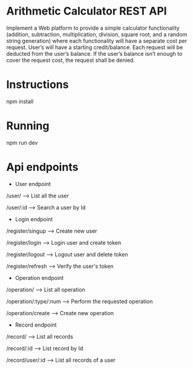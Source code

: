 ﻿# Arithmetic Calculator REST API

Implement a Web platform to provide a simple calculator functionality (addition, subtraction,
multiplication, division, square root, and a random string generation) where each functionality will
have a separate cost per request.
User’s will have a starting credit/balance. Each request will be deducted from the user’s balance.
If the user’s balance isn’t enough to cover the request cost, the request shall be denied.

# Instructions

npm install

# Running

npm run dev

# Api endpoints

- User endpoint

/user/ --> List all the user

/user/:id --> Search a user by Id

- Login endpoint

/register/singup --> Create new user

/register/login --> Login user and create token

/register/logout --> Logout user and delete token

/register/refresh --> Verify the user's token

- Operation endpoint

/operation/ --> List all operation

/operation/:type/:num --> Perform the requested operation

/operation/create --> Create new operation

- Record endpoint

/record/ --> List all records

/record/:id --> List record by Id

/record/user/:id --> List all records of a user
